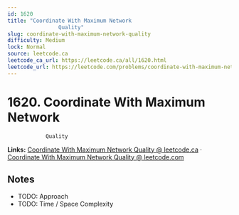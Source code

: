```yaml
--- 
id: 1620
title: "Coordinate With Maximum Network
                Quality"
slug: coordinate-with-maximum-network-quality
difficulty: Medium
lock: Normal
source: leetcode.ca
leetcode_ca_url: https://leetcode.ca/all/1620.html
leetcode_url: https://leetcode.com/problems/coordinate-with-maximum-network-quality/
---
```


# 1620. Coordinate With Maximum Network
                Quality

**Links:** [Coordinate With Maximum Network
                Quality @ leetcode.ca](https://leetcode.ca/all/1620.html) · [Coordinate With Maximum Network
                Quality @ leetcode.com](https://leetcode.com/problems/coordinate-with-maximum-network-quality/)

## Notes
- TODO: Approach
- TODO: Time / Space Complexity
